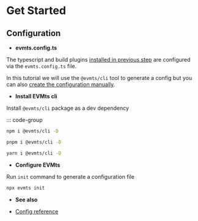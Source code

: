 # Get Started

## Configuration

- **evmts.config.ts**

The typescript and build plugins [installed in previous step](./installation.md) are configured via the `evmts.config.ts` file.

In this tutorial we will use the `@evmts/cli` tool to generate a config but you can also [create the configuration manually](../reference/config.md).

- **Install EVMts cli**

Install `@evmts/cli` package as a dev dependency

::: code-group

```bash [npm]
npm i @evmts/cli -D
```

```bash [pnpm]
pnpm i @evmts/cli -D
```

```bash [yarn]
yarn i @evmts/cli -D
```

- **Configure EVMts**

Run `init` command to generate a configuration file

```bash
npx evmts init
```

- **See also**

- [Config reference](../reference/config.md)

